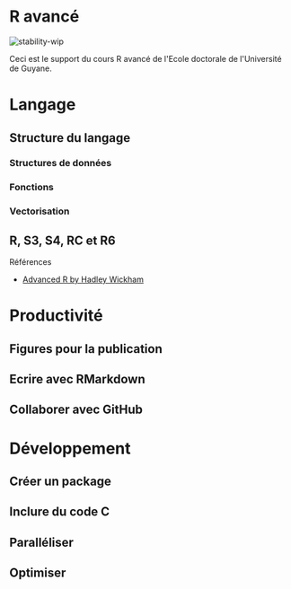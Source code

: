 # R avancé

![stability-wip](https://img.shields.io/badge/stability-work_in_progress-lightgrey.svg)

Ceci est le support du cours R avancé de l'Ecole doctorale de l'Université de Guyane.

# Langage

## Structure du langage

### Structures de données

### Fonctions

### Vectorisation


## R, S3, S4, RC et R6

Références
- [Advanced R by Hadley Wickham](http://adv-r.had.co.nz/OO-essentials.html)



# Productivité

## Figures pour la publication

## Ecrire avec RMarkdown

## Collaborer avec GitHub



# Développement

## Créer un package

## Inclure du code C

## Paralléliser

## Optimiser
